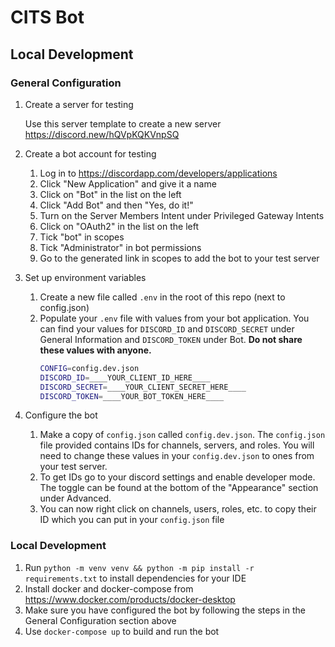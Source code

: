 # CITS Bot

## Local Development

### General Configuration

1. Create a server for testing

    Use this server template to create a new server https://discord.new/hQVpKQKVnpSQ

2. Create a bot account for testing

    1. Log in to https://discordapp.com/developers/applications
    2. Click "New Application" and give it a name
    3. Click on "Bot" in the list on the left
    4. Click "Add Bot" and then "Yes, do it!"
    5. Turn on the Server Members Intent under Privileged Gateway Intents
    6. Click on "OAuth2" in the list on the left
    7. Tick "bot" in scopes
    8. Tick "Administrator" in bot permissions
    9. Go to the generated link in scopes to add the bot to your test server
    
3. Set up environment variables

    1. Create a new file called `.env` in the root of this repo (next to config.json)
    2. Populate your `.env` file with values from your bot application. You can find your values for `DISCORD_ID` and `DISCORD_SECRET` under General Information and `DISCORD_TOKEN` under Bot. **Do not share these values with anyone.**
        ```bash
        CONFIG=config.dev.json
        DISCORD_ID=____YOUR_CLIENT_ID_HERE____
        DISCORD_SECRET=____YOUR_CLIENT_SECRET_HERE____
        DISCORD_TOKEN=____YOUR_BOT_TOKEN_HERE____
        ```

4. Configure the bot

    1. Make a copy of `config.json` called `config.dev.json`. The `config.json` file provided contains IDs for channels, servers, and roles. You will need to change these values in your `config.dev.json` to ones from your test server.
    2. To get IDs go to your discord settings and enable developer mode. The toggle can be found at the bottom of the "Appearance" section under Advanced.
    3. You can now right click on channels, users, roles, etc. to copy their ID which you can put in your `config.json` file


### Local Development

1. Run `python -m venv venv && python -m pip install -r requirements.txt` to install dependencies for your IDE
2. Install docker and docker-compose from https://www.docker.com/products/docker-desktop
3. Make sure you have configured the bot by following the steps in the General Configuration section above
4. Use `docker-compose up` to build and run the bot